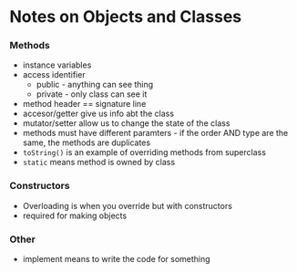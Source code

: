 # Notes on Objects and Classes

### Methods

* instance variables
* access identifier
  * public - anything can see thing
  * private - only class can see it
* method header == signature line
* accesor/getter give us info abt the class
* mutator/setter allow us to change the state of the class
* methods must have different paramters - if the order AND type are the same, the methods are duplicates
* `toString()` is an example of overriding methods from superclass
* `static` means method is owned by class

### Constructors

* Overloading is when you override but with constructors
* required for making objects

### Other

* implement means to write the code for something
